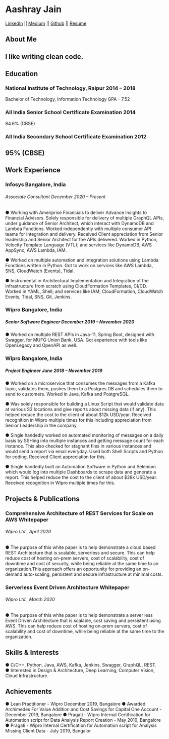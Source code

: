 # Aashray Jain 

[LinkedIn](https://www.linkedin.com/in/aashray-jain/) ||
[Medium](aashray18521.medium.com) || 
[Github](https://github.com/aashray18521) ||
[Resume](https://github.com/aashray18521/resume/raw/gh-pages/Aashray%20Jain%20Resume.pdf)

## About Me

I like writing clean code.  
---------------------------
## Education
### National Institute of Technology, Raipur 2014 – 2018
Bachelor of Technology, Information Technology 
GPA – 7.52  

### All India Senior School Certificate Examination 2014
84.6% (CBSE)  

### All India Secondary School Certificate Examination 2012
95% (CBSE)   
-----------

## Work Experience  
### Infosys Bangalore, India                           
###### Associate Consultant December 2020 – Present  
● Working with Ameriprise Financials to deliver Advance Insights to Financial Advisors. Solely responsible for
delivery of multiple GraphQL APIs, under guidance of Senior Architect, which interact with DynamoDB and
Lambda Functions. Worked independently with multiple consumer API teams for integration and delivery.
Received Client appreciation from Senior leadership and Senior Architect for the APIs delivered. Worked in
Python, Velocity Template Language (VTL); and services like DynamoDB, AWS AppSync, AWS Lambda,
IAM.  

● Worked on multiple automation and integration solutions using Lambda Functions written in Python. Got to
work on services like AWS Lambda, SNS, CloudWatch (Events), Tidal.  

● Instrumental in Architectural Implementation and Integration of the infrastructure from scratch using
CloudFormation Templates, CI/CD. Worked in YAML, Shell; and services like IAM, CloudFormation,
CloudWatch Events, Tidal, SNS, Git, Jenkins.  

### Wipro Bangalore, India
##### Senior Software Engineer December 2019 – November 2020
● Worked on multiple REST APIs in Java-11, Spring Boot, designed with Swagger, for MUFG Union Bank,
USA. Got experience with tools like OpenLegacy and OpenAPI as well.  

### Wipro Bangalore, India
##### Project Engineer June 2018 – November 2019  
● Worked on a microservice that consumes the messages from a Kafka topic, validates them, pushes them
to a Postgres DB and schedules them to send to customers. Worked in Java, Kafka and PostgreSQL.  

● Was solely responsible for building a Linux Script that would validate data at various S3 locations and give
reports about missing data (if any). This helped reduce the cost to the client of about $12k USD/year.
Received recognition in Wipro multiple times for this including appreciation from Senior Leadership in the
company.  

● Single handedly worked on automated monitoring of messages on a daily basis by SSHing into multiple
instances and getting message count for each instance. This also checked for stagnant files in various
instances and would send a report via email everyday. Used both Shell Scripts and Python for coding.
Received Client appreciation for this.  

● Single handedly built an Automation Software in Python and Selenium which would log into multiple
Dashboards to scrape data and generate a report. This helped reduce the cost to the client of about $28k
USD/year. Received recognition in Wipro multiple times for this.  

## Projects & Publications
### Comprehensive Architecture of REST Services for Scale on AWS Whitepaper
###### Wipro Ltd., April 2020
● The purpose of this white paper is to help demonstrate a cloud based REST Architecture that is scalable,
serverless and secure. This can help reduce cost of hosting on-prem servers, cost of scalability, cost of
downtime and cost of security, while being reliable at the same time to an organization.This approach
offers an opportunity for providing an on-demand auto-scaling, persistent and secure infrastructure at
minimal costs.  

### Serverless Event Driven Architecture Whitepaper
###### Wipro Ltd., March 2020  
● The purpose of this white paper is to help demonstrate a server less Event Driven Architecture that is
scalable, cost saving and persistent using AWS. This can help reduce cost of hosting on-prem servers,
cost of scalability and cost of downtime, while being reliable at the same time to the organization.  

## Skills & Interests  
● C/C++, Python, Java, AWS, Kafka, Jenkins, Swagger, GraphQL, REST.  
● Interested in Design & Architecture, Deep Learning, Computer Vision, Cloud Infrastructure.  

## Achievements
● Lean Practitioner -  Wipro December 2019, Bangalore
● Awarded Archimedes For Value Addition and Cost Savings for Capital One Account - December 2019, Bangalore
● Pragati - Wipro Internal Certification for Automation script for Data Analysis Report Creation - May 2019, Bangalore
● Pragati - Wipro Internal Certification for Automation script for Analysis Missing Client Data - July 2019, Bangalor

<!-- ```markdown
Syntax highlighted code block

# Header 1
## Header 2
### Header 3

- Bulleted
- List

1. Numbered
2. List

**Bold** and _Italic_ and `Code` text

[Link](url) and ![Image](src)
```

For more details see [GitHub Flavored Markdown](https://guides.github.com/features/mastering-markdown/).

### Jekyll Themes

Your Pages site will use the layout and styles from the Jekyll theme you have selected in your [repository settings](https://github.com/aashray18521/resume/settings/pages). The name of this theme is saved in the Jekyll `_config.yml` configuration file.

### Support or Contact

Having trouble with Pages? Check out our [documentation](https://docs.github.com/categories/github-pages-basics/) or [contact support](https://support.github.com/contact) and we’ll help you sort it out. -->
